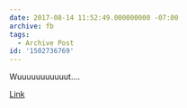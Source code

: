 ```yaml
---
date: 2017-08-14 11:52:49.000000000 -07:00
archive: fb
tags: 
  - Archive Post
id: '1502736769'
---
```


Wuuuuuuuuuuut....

[Link](http://www.foxnews.com/politics/2017/08/14/trump-seriously-considering-pardon-for-sheriff-joe-arpaio.html)
